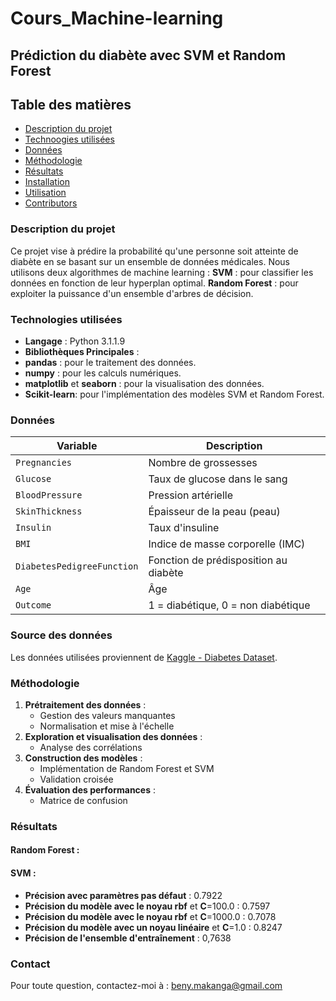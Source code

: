 # Cours_Machine-learning
## Prédiction du diabète avec SVM et Random Forest
## Table des matières
- [Description du projet](#descriptionduprojet)
- [Technoogies utilisées](#technologiesutilisées)
- [Données](#données)
- [Méthodologie](#méthodologie)
- [Résultats](#résultats)
- [Installation](#installation)
- [Utilisation](#utilisation)
- [Contributors](#contributeurs)

### Description du projet
Ce projet vise à prédire la probabilité qu'une personne soit atteinte de diabète en se basant sur un ensemble de données médicales. Nous utilisons deux algorithmes de machine learning :
**SVM** : pour classifier les données en fonction de leur hyperplan optimal.
**Random Forest** : pour exploiter la puissance d'un ensemble d'arbres de décision.


### Technologies utilisées
- **Langage** : Python 3.1.1.9
- **Bibliothèques Principales** :
- **pandas** : pour le traitement des données.
- **numpy** : pour les calculs numériques.
- **matplotlib** et **seaborn** : pour la visualisation des données.
- **Scikit-learn**: pour l'implémentation des modèles SVM et Random Forest.
### Données
| Variable                        | Description                              |
|---------------------------------|------------------------------------------|
| `Pregnancies`                   | Nombre de grossesses                     |
| `Glucose`                       | Taux de glucose dans le sang             |
| `BloodPressure`                 | Pression artérielle                      |
| `SkinThickness`                 | Épaisseur de la peau (peau)             |
| `Insulin`                       | Taux d'insuline                          |
| `BMI`                           | Indice de masse corporelle (IMC)        |
| `DiabetesPedigreeFunction`      | Fonction de prédisposition au diabète   |
| `Age`                           | Âge                      |
| `Outcome`                       | 1 = diabétique, 0 = non diabétique        |

###  Source des données
Les données utilisées proviennent de [Kaggle - Diabetes Dataset](https://www.kaggle.com/datasets/mathchi/diabetes-data-set).

### Méthodologie
1. **Prétraitement des données** :
   - Gestion des valeurs manquantes
   - Normalisation et mise à l'échelle
2. **Exploration et visualisation des données** :
   - Analyse des corrélations
3. **Construction des modèles** :
   - Implémentation de Random Forest et SVM
   - Validation croisée 
4. **Évaluation des performances** :
   - Matrice de confusion
     
### Résultats
#### Random Forest :


#### SVM :
- **Précision avec paramètres pas défaut** : 0.7922
- **Précision du modèle avec le noyau rbf** et **C**=100.0  : 0.7597
- **Précision du modèle avec le noyau rbf** et **C**=1000.0  : 0.7078
- **Précision du modèle avec un noyau linéaire** et **C**=1.0 : 0.8247
- **Précision de l'ensemble d'entraînement** : 0,7638

### Contact
Pour toute question, contactez-moi à : beny.makanga@gmail.com



   


